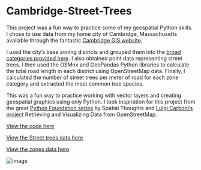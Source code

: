 # Cambridge-Street-Trees

This project was a fun way to practice some of my geospatial Python skills. I chose to use data from my home city of Cambridge, Massachusetts available through the fantastic [Cambridge GIS website](https://www.cambridgema.gov/GIS).

I used the city’s base zoning districts and grouped them into the [broad categories provided here](https://www.cambridgema.gov/-/media/Files/CDD/Maps/Zoning/cddmap_zoning_base_11x17_20240221.pdf). I also obtained point data representing street trees. I then used the OSMnx and GeoPandas Python libraries to calculate the total road length in each district using OpenStreetMap data. Finally, I calculated the number of street trees per meter of road for each zone category and extracted the most common tree species.

This was a fun way to practice working with vector layers and creating geospatial graphics using only Python. I took inspiration for this project from the great [Python Foundation series](https://www.youtube.com/playlist?list=PLppGmFLhQ1HJspXSA0asH9kw1OhlLrxHT) by Spatial Thoughts and [Luigi Carboni’s project](https://nbviewer.org/github/luicarboni/My_Projects/blob/master/Starting_with_OSMnx.ipynb) Retrieving and Visualizing Data from OpenStreetMap.

[View the code here](Cambridge_Zones_Trees.ipynb)

[View the Street trees data here]([https://www.cambridgema.gov/GIS/gisdatadictionary/Environmental/ENVIRONMENTAL_StreetTrees![image](https://github.com/user-attachments/assets/2577e753-f69f-467d-a414-18b704d9c86e)](https://www.cambridgema.gov/GIS/gisdatadictionary/Environmental/ENVIRONMENTAL_StreetTrees))

[View the zones data here]([https://www.cambridgema.gov/GIS/gisdatadictionary/CDD/CDD_ZoningDistricts![image](https://github.com/user-attachments/assets/8c78f77a-b328-4a95-a2b1-276f2cccc0ed)](https://www.cambridgema.gov/GIS/gisdatadictionary/CDD/CDD_ZoningDistricts))

![image](https://github.com/user-attachments/assets/e8fc942b-1d7f-4563-9bf5-bfe109570609)
